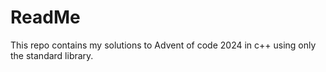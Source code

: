# ReadMe

This repo contains my solutions to Advent of code 2024 in c++ using only the standard library.
